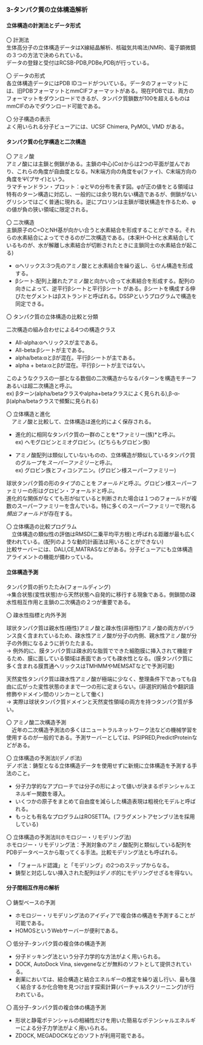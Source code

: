 ### 3-タンパク質の立体構造解析  

#### 立体構造の計測法とデータ形式  
〇 計測法  
  生体高分子の立体構造データはX線結晶解析、核磁気共鳴法(NMR)、電子顕微鏡の３つの方法で決められている。  
データの登録と受付はRCSB-PDB,PDBe,PDBjが行っている。  

〇 データの形式  
  各立体構造データにはPDB IDコードがついている。データのフォーマットには、旧PDBフォーマットとmmCIFフォーマットがある。現在PDBでは、両方のフォーマットをダウンロードできるが、タンパク質鎖数が100を超えるものはmmCIFのみでダウンロード可能である。  

〇 分子構造の表示  
  よく用いられる分子ビューアには、UCSF Chimera, PyMOL, VMD がある。  

#### タンパク質の化学構造と二次構造  
〇 アミノ酸  
 アミノ酸には主鎖と側鎖がある。主鎖の中心(Cα)からは2つの平面が並んでおり、これらの角度が自由度となる。N末端方向の角度をφ(ファイ)、C末端方向の角度をΨ(プサイ)という。  
ラマチャンドラン・プロット：φとΨの分布を表す図。φが正の値をとる領域は特有のターン構造に対応し、一般的には余り現れない構造であるが、側鎖がないグリシンではごく普通に現れる。逆にプロリンは主鎖が環状構造を作るため、φの値が負の狭い領域に限定される。  

〇 二次構造  
 主鎖原子のC=OとNH基が向かい合うと水素結合を形成することができる。それらの水素結合によってできるのが二次構造である。(本来H-O-Hと水素結合しているものが、水が解離し水素結合が切断されたときに主鎖同士の水素結合が起こる)  
* αヘリックス:3つ先のアミノ酸とと水素結合を繰り返し、らせん構造を形成する。  
* βシート:配列上離れたアミノ酸と向かい合って水素結合を形成する。配列の向きによって、逆平行βシートと平行βシート
がある。βシートを構成する伸びたセグメントはβストランドと呼ばれる。DSSPというプログラムで構造を同定できる。  

〇 タンパク質の立体構造の比較と分類  

二次構造の組み合わせによる4つの構造クラス  
* All-alpha:αヘリックスが主である。  
* All-beta:βシートが主である。  
* alpha/beta:αとβが混在。平行βシートが主である。  
* alpha + beta:αとβが混在。平行βシートが主ではない。

このようなクラスの一部となる数個の二次構造からなるパターンを構造モチーフあるいは超二次構造と呼ぶ。  
ex) βターン(alpha/betaクラスやalpha+betaクラスによく見られる),β-α-β(alpha/betaクラスで頻繫に見られる)  

〇 立体構造と進化  
　アミノ酸と比較して、立体構造は進化的によく保存される。

* 進化的に相同なタンパク質の一群のことを*ファミリー(族)*と呼ぶ。  
 ex) ヘモグロビンとミオグロビン。(どちらもグロビン族)  

* アミノ酸配列は類似していないものの、立体構造が類似しているタンパク質のグループを*スーパーファミリー*と呼ぶ。  
 ex) グロビン族とフィコシアニン。(グロビン様スーパーファミリー)  

球状タンパク質の形のタイプのことを*フォールド*と呼ぶ。グロビン様スーパーファミリーの形はグロビン・フォールドと呼ぶ。  
進化的な関係がなくても形が似ていると判断された場合は１つのフォールドが複数のスーパーファミリーを含んでいる。特に多くのスーパーファミリーで現れる*頻出フォールド*が存在する。  

〇 立体構造の比較プログラム  
　立体構造の類似性の評価はRMSD(二乗平均平方根)と呼ばれる距離が最も広く使われている。(配列のような動的計画法は用いることができない)  
比較サーバーには、DALI,CE,MATRASなどがある。分子ビューアにも立体構造アライメントの機能が備わっている。  

#### 立体構造予測  

タンパク質の折りたたみ(フォールディング)  
    →集合状態(変性状態)から天然状態へ自発的に移行する現象である。側鎖間の疎水性相互作用と主鎖の二次構造の２つが重要である。  

〇 疎水性指標と内外予測  

球状タンパク質は親水性(極性)アミノ酸と疎水性(非極性)アミノ酸の両方がバランス良く含まれているため、疎水性アミノ酸が分子の内側、親水性アミノ酸が分子の外側になるように折りたたまる。  
    → 例外的に、膜タンパク質は疎水的な脂質でできた細胞膜に挿入されて機能するため、膜に面している領域は表面であっても疎水性となる。(膜タンパク質に多く含まれる膜貫通ヘリックスはTMHMMやMEMSATなどで予測可能)  

天然変性タンパク質は疎水性アミノ酸が極端に少なく、整理条件下であっても自由に広がった変性状態のままで一つの形に定まらない。(非選択的結合や翻訳語修飾やドメイン間のリンカーとして働く)  
    → 実際は球状タンパク質ドメインと天然変性領域の両方を持つタンパク質が多い。  

〇 アミノ酸二次構造予測  
　近年の二次構造予測法の多くはニュートラルネットワーク法などの機械学習を使用するのが一般的である。予測サーバーとしては、PSIPRED,PredictProteinなどがある。  

〇 立体構造の予測法Ⅰ(デノボ法)  
デノボ法：鋳型となる立体構造データを使用せずに新規に立体構造を予測する手法のこと。  
* 分子力学的なアプローチでは分子の形によって値いが決まるポテンシャルエネルギー関数を導入。  
* いくつかの原子をまとめて自由度を減らした構造表現は粗視化モデルと呼ばれる。  
* もっとも有名なプログラムはROSETTA。(フラグメントアセンブリ法を採用している)  

〇 立体構造の予測法Ⅱ(ホモロジー・リモデリング法)  
ホモロジー・リモデリング法：予測対象のアミノ酸配列と類似している配列をPDBデータベースから取ってくる手法。比較モデリング法とも呼ばれる。  
* 「フォールド認識」と「モデリング」の2つのステップからなる。  
* 鋳型と対応しない挿入された配列はデノボ的にモデリングせざるを得ない。  

#### 分子間相互作用の解析  

〇 鋳型ベースの予測  
* ホモロジー・リモデリング法のアイディアで複合体の構造を予測することが可能である。  
* HOMOSというWebサーバーが便利である。  

〇 低分子-タンパク質の複合体の構造予測  
* 分子ドッキング法という分子力学的な方法がよく用いられる。  
* DOCK, AutoDock Vina, sievgeneなどが無料のソフトとして提供されている。  
* 創薬においては、結合構造と結合エネルギーの推定を繰り返し行い、最も強く結合するか化合物を見つけ出す探索計算(バーチャルスクリーニング)が行われている。  

〇 高分子-タンパク質の複合体の構造予測  
* 形状と静電ポテンシャルの相補性だけを用いた簡易なポテンシャルエネルギーによる分子力学法がよく用いられる。  
* ZDOCK, MEGADOCKなどのソフトが利用可能である。


